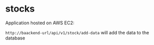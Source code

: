 # stocks
Application hosted on AWS EC2:

`http://baackend-url/api/v1/stock/add-data` will add the data to the database
